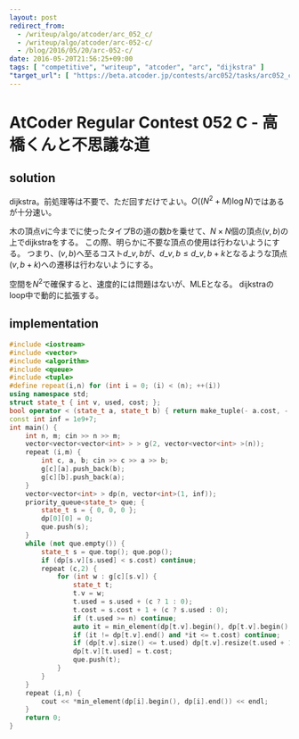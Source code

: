 ```yaml
---
layout: post
redirect_from:
  - /writeup/algo/atcoder/arc_052_c/
  - /writeup/algo/atcoder/arc-052-c/
  - /blog/2016/05/20/arc-052-c/
date: 2016-05-20T21:56:25+09:00
tags: [ "competitive", "writeup", "atcoder", "arc", "dijkstra" ]
"target_url": [ "https://beta.atcoder.jp/contests/arc052/tasks/arc052_c" ]
---
```


# AtCoder Regular Contest 052 C - 高橋くんと不思議な道

## solution

dijkstra。前処理等は不要で、ただ回すだけでよい。$O((N^2+M)\log N)$ではあるが十分速い。

木の頂点$v$に今までに使ったタイプBの道の数$b$を乗せて、$N\times N$個の頂点$(v,b)$の上でdijkstraをする。
この際、明らかに不要な頂点の使用は行わないようにする。
つまり、$(v,b)$へ至るコスト$d\_{v,b}$が、$d\_{v,b} \le d\_{v,b+k}$となるような頂点$(v,b+k)$への遷移は行わないようにする。

空間を$N^2$で確保すると、速度的には問題はないが、MLEとなる。
dijkstraのloop中で動的に拡張する。

## implementation

``` c++
#include <iostream>
#include <vector>
#include <algorithm>
#include <queue>
#include <tuple>
#define repeat(i,n) for (int i = 0; (i) < (n); ++(i))
using namespace std;
struct state_t { int v, used, cost; };
bool operator < (state_t a, state_t b) { return make_tuple(- a.cost, - a.used, a.v) < make_tuple(- b.cost, - b.used, b.v); }
const int inf = 1e9+7;
int main() {
    int n, m; cin >> n >> m;
    vector<vector<vector<int> > > g(2, vector<vector<int> >(n));
    repeat (i,m) {
        int c, a, b; cin >> c >> a >> b;
        g[c][a].push_back(b);
        g[c][b].push_back(a);
    }
    vector<vector<int> > dp(n, vector<int>(1, inf));
    priority_queue<state_t> que; {
        state_t s = { 0, 0, 0 };
        dp[0][0] = 0;
        que.push(s);
    }
    while (not que.empty()) {
        state_t s = que.top(); que.pop();
        if (dp[s.v][s.used] < s.cost) continue;
        repeat (c,2) {
            for (int w : g[c][s.v]) {
                state_t t;
                t.v = w;
                t.used = s.used + (c ? 1 : 0);
                t.cost = s.cost + 1 + (c ? s.used : 0);
                if (t.used >= n) continue;
                auto it = min_element(dp[t.v].begin(), dp[t.v].begin() + min<int>(t.used+1, dp[t.v].size()));
                if (it != dp[t.v].end() and *it <= t.cost) continue;
                if (dp[t.v].size() <= t.used) dp[t.v].resize(t.used + 1, inf);
                dp[t.v][t.used] = t.cost;
                que.push(t);
            }
        }
    }
    repeat (i,n) {
        cout << *min_element(dp[i].begin(), dp[i].end()) << endl;
    }
    return 0;
}
```
